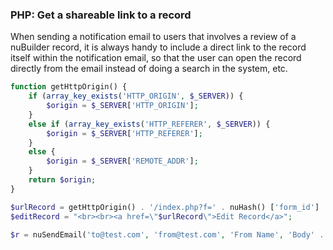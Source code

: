 ### PHP: Get a shareable link to a record

When sending a notification email to users that involves a review of a nuBuilder record, it is always handy to include a direct link to the record itself within the notification email, so that the user can open the record directly from the email instead of doing a search in the system, etc.

```php
function getHttpOrigin() {
    if (array_key_exists('HTTP_ORIGIN', $_SERVER)) {
        $origin = $_SERVER['HTTP_ORIGIN'];
    }
    else if (array_key_exists('HTTP_REFERER', $_SERVER)) {
        $origin = $_SERVER['HTTP_REFERER'];
    }
    else {
        $origin = $_SERVER['REMOTE_ADDR'];
    }
    return $origin;
}

$urlRecord = getHttpOrigin() . '/index.php?f=' . nuHash() ['form_id'] . '&r=' . nuHash() ['RECORD_ID'] . '&h=nuuserhome';
$editRecord = "<br><br><a href=\"$urlRecord\">Edit Record</a>";

$r = nuSendEmail('to@test.com', 'from@test.com', 'From Name', 'Body' . $editRecord, 'Subject', [], true, '', '')
```

